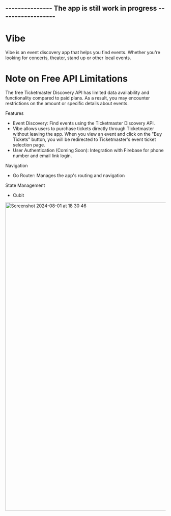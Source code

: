 ## --------------- The app is still work in progress ------------------

# Vibe
Vibe is an event discovery app that helps you find events. Whether you're looking for concerts, theater, stand up or other local events.

# Note on Free API Limitations
The free Ticketmaster Discovery API has limited data availability and functionality compared to paid plans. As a result, you may encounter restrictions on the amount or specific details about events.

Features
- Event Discovery: Find events using the Ticketmaster Discovery API.
- Vibe allows users to purchase tickets directly through Ticketmaster without leaving the app. When you view an event and click on the "Buy Tickets" button, you will be redirected to Ticketmaster's event ticket selection page.
- User Authentication (Coming Soon): Integration with Firebase for phone number and email link login.

Navigation
- Go Router: Manages the app's routing and navigation

State Management
- Cubit 


<img width="967" alt="Screenshot 2024-08-01 at 18 30 46" src="https://github.com/user-attachments/assets/8cc50a3f-f222-48f2-9f77-3c3f900244fb">



